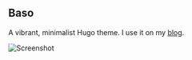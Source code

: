 Baso
-------

A vibrant, minimalist Hugo theme. I use it on my [blog](https://bgdn.eu/).

![Screenshot](https://github.com/boghison/baso/blob/main/images/screenshot.png?raw=true)